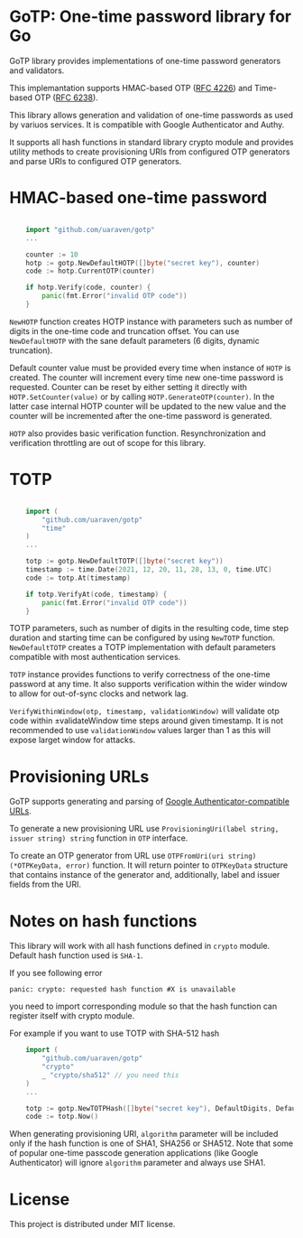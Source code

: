 # GoTP: One-time password library for Go

GoTP library provides implementations of one-time password generators and validators.

This implemantation supports HMAC-based OTP ([RFC 4226](https://datatracker.ietf.org/doc/html/rfc4226)) and Time-based OTP ([RFC 6238](https://www.rfc-editor.org/rfc/rfc6238.html)).

This library allows generation and validation of one-time passwords as used by variuos services. It is compatible with Google Authenticator and Authy.

It supports all hash functions in standard library crypto module and provides utility methods to create provisioning URIs from configured OTP generators and parse URIs to configured OTP generators.
# HMAC-based one-time password

```go

    import "github.com/uaraven/gotp"
    ...

    counter := 10
    hotp := gotp.NewDefaultHOTP([]byte("secret key"), counter)
    code := hotp.CurrentOTP(counter)

    if hotp.Verify(code, counter) {
        panic(fmt.Error("invalid OTP code"))
    }

```

`NewHOTP` function creates HOTP instance with parameters such as number of digits in the one-time code and truncation offset. You can use `NewDefaultHOTP` with the sane default parameters (6 digits, dynamic truncation).

Default counter value must be provided every time when instance of `HOTP` is created. The counter will increment every time new one-time
password is requested. Counter can be reset by either setting it directly with `HOTP.SetCounter(value)` or by calling `HOTP.GenerateOTP(counter)`. In the latter case internal HOTP counter will be updated to the new value and the counter will be incremented after the one-time password is generated.

`HOTP` also provides basic verification function. Resynchronization and verification throttling are out of scope for this library.

# TOTP

```go

    import (
        "github.com/uaraven/gotp"
        "time"
    )
    ...

    totp := gotp.NewDefaultTOTP([]byte("secret key"))
    timestamp := time.Date(2021, 12, 20, 11, 28, 13, 0, time.UTC)
    code := totp.At(timestamp)

    if totp.VerifyAt(code, timestamp) {
        panic(fmt.Error("invalid OTP code"))
    }
```

TOTP parameters, such as number of digits in the resulting code, time step duration and starting time can be configured by using
`NewTOTP` function. `NewDefaultTOTP` creates a TOTP implementation with default parameters compatible with most authentication services.

`TOTP` instance provides functions to verify correctness of the one-time password at any time. It also supports verification within
the wider window to allow for out-of-sync clocks and network lag.

`VerifyWithinWindow(otp, timestamp, validationWindow)` will validate otp code within ±validateWindow time steps
around given timestamp. It is not recommended to use `validationWindow` values larger than 1 as this will expose larget window for attacks.

# Provisioning URLs

GoTP supports generating and parsing of [Google Authenticator-compatible URLs](https://github.com/google/google-authenticator/wiki/Key-Uri-Format).

To generate a new provisioning URL use `ProvisioningUri(label string, issuer string) string` function in `OTP` interface.

To create an OTP generator from URL use `OTPFromUri(uri string) (*OTPKeyData, error)` function. It will return pointer to `OTPKeyData` structure that contains instance of the generator and, additionally, label and issuer fields from the URI.

# Notes on hash functions

This library will work with all hash functions defined in `crypto` module. Default hash function used is `SHA-1`. 

If you see following error

```
panic: crypto: requested hash function #X is unavailable
```

you need to import corresponding module so that the hash function can register itself with crypto module.

For example if you want to use TOTP with SHA-512 hash

```go
    import (
        "github.com/uaraven/gotp"
        "crypto"
        _ "crypto/sha512" // you need this
    )
    ...

    totp := gotp.NewTOTPHash([]byte("secret key"), DefaultDigits, DefaultTimeStep, 0, crypto.SHA512)
    code := totp.Now()
```

When generating provisioning URI, `algorithm` parameter will be included only if the hash function is one of SHA1, SHA256 or SHA512. 
Note that some of popular one-time passcode generation applications (like Google Authenticator) will ignore `algorithm` parameter and always use SHA1.

# License

This project is distributed under MIT license.
